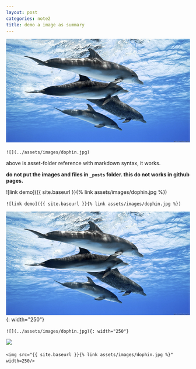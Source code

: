 ```yaml
---
layout: post
categories: note2
title: demo a image as summary
---
```


![](../assets/images/dophin.jpg)

`![](../assets/images/dophin.jpg)`

above is asset-folder reference with markdown syntax, it works.

**do not put the images and files in `_posts` folder. this do not works in github pages.**

![link demo]({{ site.baseurl }}{% link assets/images/dophin.jpg %})

`![link demo]({{ site.baseurl }}{% link assets/images/dophin.jpg %})`

![](../assets/images/dophin.jpg){: width="250"}

`![](../assets/images/dophin.jpg){: width="250"}`


<img src="{{ site.baseurl }}{% link assets/images/dophin.jpg %}" width=250/>

`<img src="{{ site.baseurl }}{% link assets/images/dophin.jpg %}" width=250/>`
